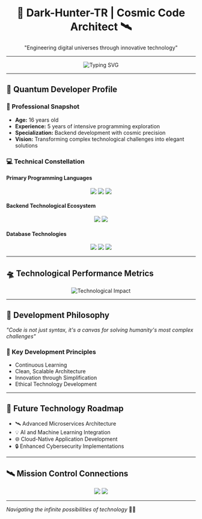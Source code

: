 <h1 align="center">🚀 Dark-Hunter-TR | Cosmic Code Architect 🛰️</h1>
<p align="center">"Engineering digital universes through innovative technology"</p>

---

<p align="center">
  <img src="https://readme-typing-svg.demolab.com?font=Fira+Code&size=24&pause=1000&color=00A5F7&center=true&vCenter=true&width=435&lines=16+Years+Old+Innovator;Backend+Developer;Technology+Pioneer;Future+Digital+Architect" alt="Typing SVG" />
</p>

---

## 🌠 Quantum Developer Profile

### 🚀 Professional Snapshot
- **Age:** 16 years old
- **Experience:** 5 years of intensive programming exploration
- **Specialization:** Backend development with cosmic precision
- **Vision:** Transforming complex technological challenges into elegant solutions

### 💻 Technical Constellation

#### **Primary Programming Languages**
<p align="center">
  <img src="https://img.shields.io/badge/-JavaScript-F7DF1E?style=for-the-badge&logo=javascript&logoColor=black" />
  <img src="https://img.shields.io/badge/-TypeScript-3178C6?style=for-the-badge&logo=typescript&logoColor=white" />
  <img src="https://img.shields.io/badge/-C%23-239120?style=for-the-badge&logo=c-sharp&logoColor=white" />
</p>

#### **Backend Technological Ecosystem**
<p align="center">
  <img src="https://img.shields.io/badge/-Node.js-339933?style=for-the-badge&logo=node.js&logoColor=white" />
  <img src="https://img.shields.io/badge/-Express.js-000000?style=for-the-badge&logo=express&logoColor=white" />
</p>

#### **Database Technologies**
<p align="center">
  <img src="https://img.shields.io/badge/-MongoDB-47A248?style=for-the-badge&logo=mongodb&logoColor=white" />
  <img src="https://img.shields.io/badge/-Redis-DC382D?style=for-the-badge&logo=redis&logoColor=white" />
  <img src="https://img.shields.io/badge/-PostgreSQL-336791?style=for-the-badge&logo=postgresql&logoColor=white" />
</p>

---

## 🛸 Technological Performance Metrics

<p align="center">
  <img src="https://github-readme-stats.vercel.app/api?username=Dark-Hunter-TR&theme=midnight-purple&show_icons=true&count_private=true&include_all_commits=true" alt="Technological Impact" />
</p>

---

## 🌌 Development Philosophy

*"Code is not just syntax, it's a canvas for solving humanity's most complex challenges"*

### 🧠 Key Development Principles
- Continuous Learning
- Clean, Scalable Architecture
- Innovation through Simplification
- Ethical Technology Development

---

## 🚀 Future Technology Roadmap

- 🛰️ Advanced Microservices Architecture
- 💡 AI and Machine Learning Integration
- 🌐 Cloud-Native Application Development
- 🔒 Enhanced Cybersecurity Implementations

---

## 🛰️ Mission Control Connections

<p align="center">
  <a href="https://darkhunter.vercel.app"><img src="https://img.shields.io/badge/-Personal%20Portfolio-4A154B?style=for-the-badge&logo=about.me&logoColor=white" /></a>
  <a href="https://github.com/Dark-Hunter-TR"><img src="https://img.shields.io/badge/-GitHub%20Space%20Station-181717?style=for-the-badge&logo=github&logoColor=white" /></a>
</p>

---

*Navigating the infinite possibilities of technology* 🌠🚀
